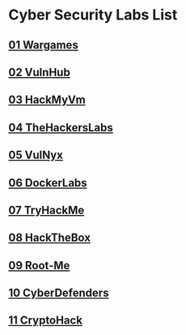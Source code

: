 # Cyber Security Labs List

## [01 Wargames](./Wargames/README.md)

## [02 VulnHub](./VulnHub/README.md)

## [03 HackMyVm](./HackMyVm/README.md)

## [04 TheHackersLabs](./TheHackersLabs/README.md)

## [05 VulNyx](./VulNyx/README.md)

## [06 DockerLabs](./DockerLabs/README.md)

## [07 TryHackMe](./TryHackMe/README.md)

## [08 HackTheBox](./HackTheBox/README.md)

## [09 Root-Me](./Root-Me/README.md)

## [10 CyberDefenders](./CyberDefenders/README.md)

## [11 CryptoHack](./CryptoHack/README.md)
